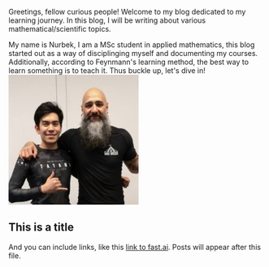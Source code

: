 Greetings, fellow curious people! Welcome to my blog dedicated to my learning journey. In this blog, I will be writing about various mathematical/scientific topics.

My name is Nurbek, I am a MSc student in applied mathematics, this blog started out as a way of disciplinging myself and documenting my courses. Additionally, according to Feynmann's learning method, the best way to learn something is to teach it. Thus buckle up, let's dive in!
<img src="https://github.com/NurikS/NurikS.github.io/blob/master/images/profile.jpg" width="256" height="256">

## This is a title

And you can include links, like this [link to fast.ai](https://www.fast.ai). Posts will appear after this file. 
